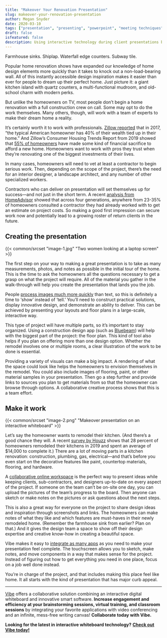 ```yaml
---
title: "Makeover Your Renovation Presentation"
slug: makeover-your-renovation-presentation
author: Megan Snyder
date: 2020-03-10
tags: ["presentation", "presenting", "powerpoint", "meeting techniques"]
draft: false
isfeatured: false
description: Using interactive technology during client presentations brings renovations to life.
---
```




Farmhouse sinks. Shiplap. Waterfall edge counters. Subway tile.
 
Popular home renovation shows have expanded our knowledge of home design elements more quickly than it takes to knock out a non-load-bearing wall. All of this instantly accessible design inspiration makes it easier than ever for people to dream up their perfect home. Just picture it: a giant kitchen island with quartz counters, a multi-functional mudroom, and old-school charm with modern perks.
 
But unlike the homeowners on TV, most people don’t begin a home renovation with a full construction crew on call. Some may opt to do the work themselves. Many others, though, will work with a team of experts to make their dream home a reality.
 
It’s certainly worth it to work with professionals. [Zillow reported](https://www.zillow.com/blog/10-things-must-do-buying-a-home-224314/) that in 2017, “the typical American homeowner has 40% of their wealth tied up in their home.” And Zillow’s Consumer Housing Trends Report from 2019 showed that [55% of homeowners](https://www.zillow.com/report/2019/buying-a-home-in-america/home-buyers-key-facts-figures/) have made some kind of financial sacrifice to afford a new home. Homeowners want to work with pros they trust when they’re renovating one of the biggest investments of their lives.
 
In many cases, homeowners will need to vet at least a contractor to begin serious work. Then, depending on the scope of the project, there’s the need for an interior designer, a landscape architect, and any number of other specialized workers.
 
Contractors who can deliver on presentation will set themselves up for success—and not just in the short term. A recent [analysis from HomeAdvisor](https://www.homeadvisor.com/r/true-cost-report/) showed that across four generations, anywhere from 23-35% of homeowners consulted a contractor they had already worked with to get an estimate on project costs. So making a good first impression can secure work now and potentially lead to a growing roster of return clients in the future.
 

## Creating the presentation


{{< common/srcset "image-1.jpg" "Two women looking at a laptop screen" >}}


The first step on your way to making a great presentation is to take as many measurements, photos, and notes as possible in the initial tour of the home. This is the time to ask the homeowners all the questions necessary to get a grasp on what the project will require. All of the material you gather in the walk-through will help you create the presentation that lands you the job.
 
People [process images much more quickly](https://blog.hubspot.com/marketing/visual-content-marketing-infographic) than text, so this is definitely a time to ‘show’ instead of ‘tell.’ You’ll need to construct practical solutions, display innovative design, and demonstrate an ability to deliver. This can be achieved by presenting your layouts and floor plans in a large-scale, interactive way.
 
This type of project will have multiple parts, so it’s important to stay organized. Using a construction design app (such as [Bluebeam](https://www.bluebeam.com/)) will help with the biggest part of the project: the floor plan. This kind of tool also helps if you plan on offering more than one design option. Whether the remodel involves one or multiple rooms, a clear illustration of the work to be done is essential.
 
Providing a variety of visuals can make a big impact. A rendering of what the space could look like helps the homeowners to envision themselves in the remodel. You could also include images of flooring, paint, or other material samples in your presentation. Then go a step further and provide links to sources you plan to get materials from so that the homeowner can browse through options. A collaborative creative process shows that this is a team effort.
 

## Make it work


{{< common/srcset "image-2.png" "Makeover presentation on an interactive whiteboard" >}}


Let’s say the homeowner wants to remodel their kitchen. (And there’s a good chance they will. A recent [survey by Houzz](https://blog.houzz.com/from-pricier-kitchens-to-the-connected-home-top-remodeling-trends-according-to-houzz/) shows that 28 percent of homeowners remodeled their kitchens in 2019 and spent an average of $14,000 to complete it.) There are a lot of moving parts in a kitchen renovation: construction, plumbing, gas, electrical—and that’s before you even start on the decorative features like paint, countertop materials, flooring, and hardware.
 
A [collaborative online workspace](https://vibe.us/lp/scenario-engineering/) is the perfect way to present ideas while keeping clients, sub-contractors, and designers up-to-date on every aspect of the project. If someone on the team can’t be on-site one day, you can upload the pictures of the team’s progress to the board. Then anyone can sketch or make notes on the pictures or ask questions about the next steps.
 
This is also a great way for everyone on the project to share design ideas and inspiration through screenshots and links. The homeowners can make notes of what they like and which features are must-haves in their newly remodeled home. (Remember the farmhouse sink from earlier? Plan on that.) And it gives the design team a space to show off their design expertise and creative know-how in creating a beautiful space.

Vibe makes it easy to [integrate as many apps](https://vibe.us/android-app-store/) as you need to make your presentation feel complete. The touchscreen allows you to sketch, make notes, and move components in a way that makes sense for the project. Instead of figuring out how to get everything you need in one place, focus on a job well done instead.
 
You’re in charge of the project, and that includes making this place feel like home. It all starts with the kind of presentation that has major curb appeal.



----------

[Vibe](https://vibe.us/) offers a collaborative solution combining an interactive digital whiteboard and innovative smart software. **Increase engagement and efficiency at your brainstorming sessions, virtual training, and classroom sessions** by integrating your favorite applications with video conferencing and an infinite, mess-free writing canvas! **Collaborate today with Vibe.**

**Looking for the latest in interactive whiteboard technology?** [**Check out Vibe today!**](https://vibe.us/order/)
